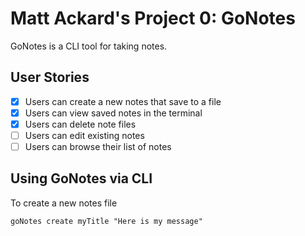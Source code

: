 # Matt Ackard's Project 0: GoNotes
GoNotes is a CLI tool for taking notes.

## User Stories
- [X] Users can create a new notes that save to a file
- [X] Users can view saved notes in the terminal
- [X] Users can delete note files
- [ ] Users can edit existing notes
- [ ] Users can browse their list of notes

## Using GoNotes via CLI
To create a new notes file
```
goNotes create myTitle "Here is my message"
```
